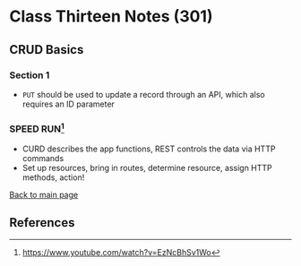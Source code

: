 # Class Thirteen Notes (301)

## CRUD Basics

### Section 1

- `PUT` should be used to update a record through an API, which also requires an ID parameter


### SPEED RUN[^2]

- CURD describes the app functions, REST controls the data via HTTP commands
- Set up resources, bring in routes, determine resource, assign HTTP methods, action!

 [Back to main page](https://mirandalu2020.github.io/reading-notes/)

## References

[^1]:https://medium.com/geekculture/crud-operations-explained-2a44096e9c88
[^2]:https://www.youtube.com/watch?v=EzNcBhSv1Wo